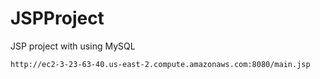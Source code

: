 # JSPProject
JSP project with using MySQL

```
http://ec2-3-23-63-40.us-east-2.compute.amazonaws.com:8080/main.jsp
```
